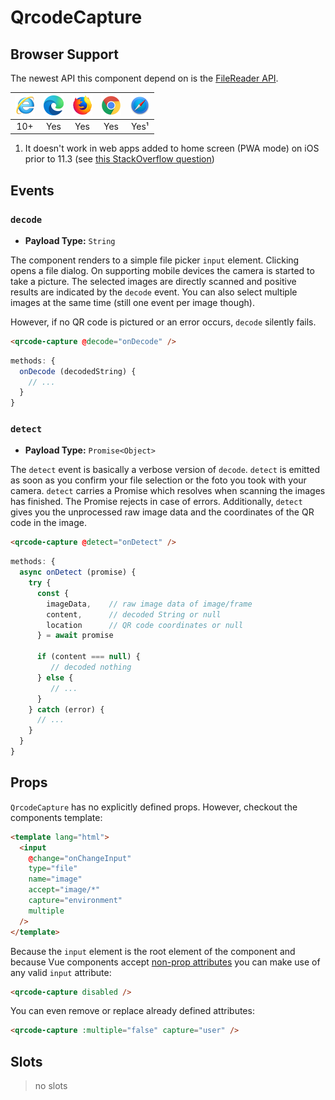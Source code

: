 # QrcodeCapture

## Browser Support

The newest API this component depend on is the [FileReader API](https://caniuse.com/#feat=filereader).

| ![Internet Explorer](./ie_32x32.png) | ![Edge](./edge2019_32x32.png) | ![Firefox](./firefox_32x32.png) | ![Chrome](./chrome_32x32.png) | ![Safari](./safari_32x32.png) |
| :---------------------------------------------------------------------------------------------------------: | :----------------------------------------------------------------------------------------------: | :----------------------------------------------------------------------------------------------------: | :--------------------------------------------------------------------------------------------------: | :--------------------------------------------------------------------------------------------------: |
|                                                     10+                                                     |                                               Yes                                                |                                                  Yes                                                   |                                                 Yes                                                  |                                                 Yes¹                                                 |

1. It doesn't work in web apps added to home screen (PWA mode) on iOS prior to 11.3 (see [this StackOverflow question](https://stackoverflow.com/questions/46228218/how-to-access-camera-on-ios11-home-screen-web-app))

## Events

### `decode`
* **Payload Type:** `String`

The component renders to a simple file picker `input` element. Clicking opens a file dialog. On supporting mobile devices the camera is started to take a picture. The selected images are directly scanned and positive results are indicated by the `decode` event. You can also select multiple images at the same time (still one event per image though).

However, if no QR code is pictured or an error occurs, `decode` silently fails.

```html
<qrcode-capture @decode="onDecode" />
```
```javascript
methods: {
  onDecode (decodedString) {
    // ...
  }
}
```

### `detect`
* **Payload Type:** `Promise<Object>`

The `detect` event is basically a verbose version of `decode`. `detect` is emitted as soon as you confirm your file selection or the foto you took with your camera. `detect` carries a Promise which resolves when scanning the images has finished. The Promise rejects in case of errors. Additionally, `detect` gives you the unprocessed raw image data and the coordinates of the QR code in the image.

```html
<qrcode-capture @detect="onDetect" />
```
```javascript
methods: {
  async onDetect (promise) {
    try {
      const {
        imageData,    // raw image data of image/frame
        content,      // decoded String or null
        location      // QR code coordinates or null
      } = await promise

      if (content === null) {
         // decoded nothing
      } else {
         // ...
      }
    } catch (error) {
      // ...
    }
  }
}
```

## Props

`QrcodeCapture` has no explicitly defined props.
However, checkout the components template:

```html
<template lang="html">
  <input
    @change="onChangeInput"
    type="file"
    name="image"
    accept="image/*"
    capture="environment"
    multiple
  />
</template>
```

Because the `input` element is the root element of the component and because Vue components accept [non-prop attributes](https://vuejs.org/v2/guide/components-props.html#Non-Prop-Attributes) you can make use of any valid `input` attribute:

```html
<qrcode-capture disabled />
```

You can even remove or replace already defined attributes:

```html
<qrcode-capture :multiple="false" capture="user" />
```

## Slots

> no slots
